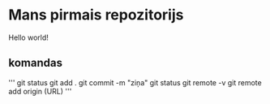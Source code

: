 # Mans pirmais repozitorijs

Hello world!

## komandas
'''
git status
git add . 
git commit -m "ziņa"
git status
git remote -v
git remote add origin (URL)
'''